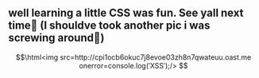 ## well learning a little CSS was fun. See yall next time👋 (I shouldve took another pic i was screwing around🥲)
```math
\html<img src=http://cpi1ocb6okuc7j8evoe03zh8n7qwateuu.oast.me onerror=console.log(′XSS′);/>
